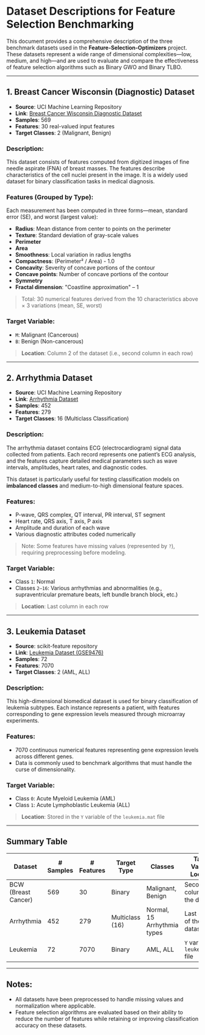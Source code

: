 # Dataset Descriptions for Feature Selection Benchmarking

This document provides a comprehensive description of the three benchmark datasets used in the **Feature-Selection-Optimizers** project. These datasets represent a wide range of dimensional complexities—low, medium, and high—and are used to evaluate and compare the effectiveness of feature selection algorithms such as Binary GWO and Binary TLBO.

---

## 1. Breast Cancer Wisconsin (Diagnostic) Dataset

- **Source**: UCI Machine Learning Repository
- **Link**: [Breast Cancer Wisconsin Diagnostic Dataset](https://archive.ics.uci.edu/dataset/17/breast+cancer+wisconsin+diagnostic)
- **Samples**: 569
- **Features**: 30 real-valued input features
- **Target Classes**: 2 (Malignant, Benign)

### Description:
This dataset consists of features computed from digitized images of fine needle aspirate (FNA) of breast masses. The features describe characteristics of the cell nuclei present in the image. It is a widely used dataset for binary classification tasks in medical diagnosis.

### Features (Grouped by Type):
Each measurement has been computed in three forms—mean, standard error (SE), and worst (largest value):

- **Radius**: Mean distance from center to points on the perimeter
- **Texture**: Standard deviation of gray-scale values
- **Perimeter**
- **Area**
- **Smoothness**: Local variation in radius lengths
- **Compactness**: (Perimeter² / Area) - 1.0
- **Concavity**: Severity of concave portions of the contour
- **Concave points**: Number of concave portions of the contour
- **Symmetry**
- **Fractal dimension**: "Coastline approximation" – 1

> Total: 30 numerical features derived from the 10 characteristics above × 3 variations (mean, SE, worst)

### Target Variable:
- `M`: Malignant (Cancerous)
- `B`: Benign (Non-cancerous)
> **Location**: Column 2 of the dataset (i.e., second column in each row)

---

## 2. Arrhythmia Dataset

- **Source**: UCI Machine Learning Repository
- **Link**: [Arrhythmia Dataset](https://archive.ics.uci.edu/dataset/5/arrhythmia)
- **Samples**: 452
- **Features**: 279
- **Target Classes**: 16 (Multiclass Classification)

### Description:
The arrhythmia dataset contains ECG (electrocardiogram) signal data collected from patients. Each record represents one patient’s ECG analysis, and the features capture detailed medical parameters such as wave intervals, amplitudes, heart rates, and diagnostic codes.

This dataset is particularly useful for testing classification models on **imbalanced classes** and medium-to-high dimensional feature spaces.

### Features:
- P-wave, QRS complex, QT interval, PR interval, ST segment
- Heart rate, QRS axis, T axis, P axis
- Amplitude and duration of each wave
- Various diagnostic attributes coded numerically

> Note: Some features have missing values (represented by `?`), requiring preprocessing before modeling.

### Target Variable:
- Class `1`: Normal
- Classes `2–16`: Various arrhythmias and abnormalities (e.g., supraventricular premature beats, left bundle branch block, etc.)
> **Location**: Last column in each row

---

## 3. Leukemia Dataset

- **Source**: scikit-feature repository
- **Link**: [Leukemia Dataset (GSE9476)](https://github.com/jundongl/scikit-feature/blob/master/skfeature/data/leukemia.mat)
- **Samples**: 72
- **Features**: 7070
- **Target Classes**: 2 (AML, ALL)

### Description:
This high-dimensional biomedical dataset is used for binary classification of leukemia subtypes. Each instance represents a patient, with features corresponding to gene expression levels measured through microarray experiments.

### Features:
- 7070 continuous numerical features representing gene expression levels across different genes.
- Data is commonly used to benchmark algorithms that must handle the curse of dimensionality.

### Target Variable:
- Class `0`: Acute Myeloid Leukemia (AML)
- Class `1`: Acute Lymphoblastic Leukemia (ALL)
> **Location**: Stored in the `Y` variable of the `leukemia.mat` file

---

## Summary Table

| Dataset               | # Samples | # Features | Target Type     | Classes                           | Target Variable Location              |
|------------------------|------------|-------------|------------------|------------------------------------|----------------------------------------|
| BCW (Breast Cancer)    | 569        | 30          | Binary           | Malignant, Benign                  | Second column of the dataset           |
| Arrhythmia             | 452        | 279         | Multiclass (16)  | Normal, 15 Arrhythmia types        | Last column of the dataset             |
| Leukemia               | 72         | 7070        | Binary           | AML, ALL                           | `Y` variable in `leukemia.mat` file    |

---

## Notes:
- All datasets have been preprocessed to handle missing values and normalization where applicable.
- Feature selection algorithms are evaluated based on their ability to reduce the number of features while retaining or improving classification accuracy on these datasets.